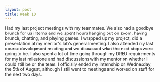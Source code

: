 ```yaml
---
layout: post
title: Week 10
---
```


Had my last project meetings with my teammates. We also had a goodbye brunch for us interns and we spent hours hanging out on zoom, having brunch, chatting, and playing games. I wrapped up my project, did a presentation at my mentor's lab's general meeting. I also attended my last course development meeting and we discussed what the next steps were going to be. I also spent a lot of time going through my DREU requirements for my last milestone and had discussions with my mentor on whether I could still be on the team. I officially ended my internship on Wednesday, the 5th of August, although I still went to meetings and worked on stuff for the next two days. 
